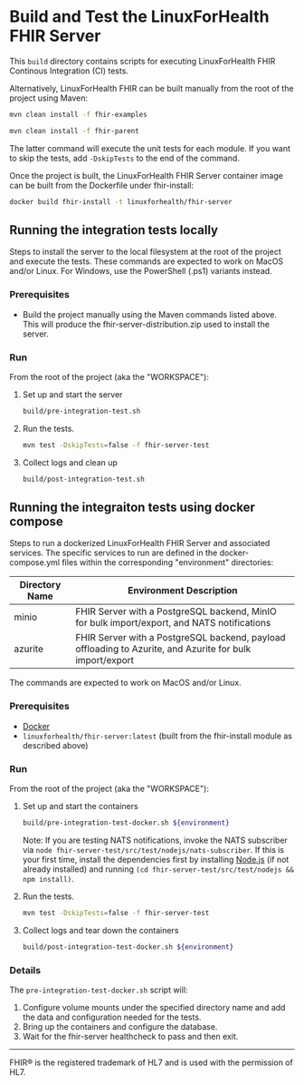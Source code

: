 # Build and Test the LinuxForHealth FHIR Server

This `build` directory contains scripts for executing LinuxForHealth FHIR Continous Integration (CI) tests.

Alternatively, LinuxForHealth FHIR can be built manually from the root of the project using Maven:
```sh
mvn clean install -f fhir-examples

mvn clean install -f fhir-parent
```

The latter command will execute the unit tests for each module.
If you want to skip the tests, add `-DskipTests` to the end of the command.

Once the project is built, the LinuxForHealth FHIR Server container image can be built from the Dockerfile under fhir-install:
```sh
docker build fhir-install -t linuxforhealth/fhir-server
```

## Running the integration tests locally

Steps to install the server to the local filesystem at the root of the project and execute the tests.
These commands are expected to work on MacOS and/or Linux. For Windows, use the PowerShell (.ps1) variants instead.

### Prerequisites

- Build the project manually using the Maven commands listed above. This will produce the fhir-server-distribution.zip used
to install the server.

### Run

From the root of the project (aka the "WORKSPACE"):
1. Set up and start the server 
    ```sh
    build/pre-integration-test.sh
    ```

2. Run the tests. 
    ```sh
    mvn test -DskipTests=false -f fhir-server-test
    ```

3. Collect logs and clean up
    ```sh
    build/post-integration-test.sh
    ```

## Running the integraiton tests using docker compose

Steps to run a dockerized LinuxForHealth FHIR Server and associated services.
The specific services to run are defined in the docker-compose.yml files within the corresponding "environment" directories:

Directory Name | Environment Description
--- | ---
minio | FHIR Server with a PostgreSQL backend, MinIO for bulk import/export, and NATS notifications
azurite | FHIR Server with a PostgreSQL backend, payload offloading to Azurite, and Azurite for bulk import/export

The commands are expected to work on MacOS and/or Linux.

### Prerequisites

- [Docker](https://www.docker.com)
- `linuxforhealth/fhir-server:latest` (built from the fhir-install module as described above)

### Run

From the root of the project (aka the "WORKSPACE"):
1. Set up and start the containers 
    ```sh
    build/pre-integration-test-docker.sh ${environment}
    ```
    
   Note: If you are testing NATS notifications, invoke the NATS subscriber via `node fhir-server-test/src/test/nodejs/nats-subscriber`.  If this is your first time, install the dependencies first by installing [Node.js](https://nodejs.org/en/download) (if not already installed) and running `(cd fhir-server-test/src/test/nodejs && npm install)`.
    
2. Run the tests. 
    ```sh
    mvn test -DskipTests=false -f fhir-server-test
    ```

3. Collect logs and tear down the containers
    ```sh
    build/post-integration-test-docker.sh ${environment}
    ```

### Details

The `pre-integration-test-docker.sh` script will:
1. Configure volume mounts under the specified directory name and add the data and configuration needed for the tests.
2. Bring up the containers and configure the database.
3. Wait for the fhir-server healthcheck to pass and then exit.

----

FHIR® is the registered trademark of HL7 and is used with the permission of HL7.
